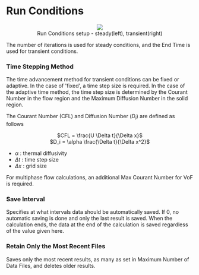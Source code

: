 # Run Conditions

<center><img src="https://github.com/nextfoam/baram-pages/raw/main/screenshots/pic/runcondition.png"><br>Run Conditions setup - steady(left), transient(right)</center>

The number of iterations is used for steady conditions, and the End Time is used for transient conditions.

### Time Stepping Method

The time advancement method for transient conditions can be fixed or adaptive. In the case of 'fixed', a time step size is required. In the case of the adaptive time method, the time step size is determined by the Courant Number in the flow region and the Maximum Diffusion Number in the solid region.

The Courant Number (CFL) and Diffusion Number ($D_i$) are defined as follows

<center>$CFL = \frac{U \Delta t}{\Delta x}$</center>

<center>$D_i = \alpha \frac{\Delta t}{\Delta x^2}$</center>

* $\alpha$ : thermal diffusivity
* $\Delta t$ : time step size
* $\Delta x$ : grid size

For multiphase flow calculations, an additional Max Courant Number for VoF is required.

### Save Interval

Specifies at what intervals data should be automatically saved. If 0, no automatic saving is done and only the last result is saved. When the calculation ends, the data at the end of the calculation is saved regardless of the value given here.


### Retain Only the Most Recent Files

Saves only the most recent results, as many as set in Maximum Number of Data Files, and deletes older results. 

